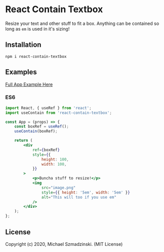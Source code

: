 # React Contain Textbox

Resize your text and other stuff to fit a box.
Anything can be contained so long as `em` is used in it's sizing!

## Installation

`npm i react-contain-textbox`

## Examples

[Full App Example Here](https://github.com/smujmaiku/react-contain-textbox/example)

### ES6

```jsx
import React, { useRef } from 'react';
import useContain from 'react-contain-textbox';

const App = (props) => {
	const boxRef = useRef();
	useContain(boxRef);

	return (
		<div
			ref={boxRef}
			style={{
				height: 100,
				width: 100,
			}}
		>
			<p>Buncha stuff to resize!</p>
			<img
				src="image.png"
				style={{ height: '5em', width: '5em' }}
				alt="This will too if you use em"
			/>
		</div>
	);
};
```

## License

Copyright (c) 2020, Michael Szmadzinski. (MIT License)
